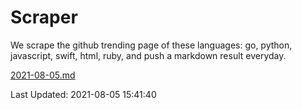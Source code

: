 # Scraper

We scrape the github trending page of these languages: go, python, javascript, swift, html, ruby, and push a markdown result everyday.

[2021-08-05.md](https://github.com/henson/Scraper/blob/master/2021-08-05.md)

Last Updated: 2021-08-05 15:41:40